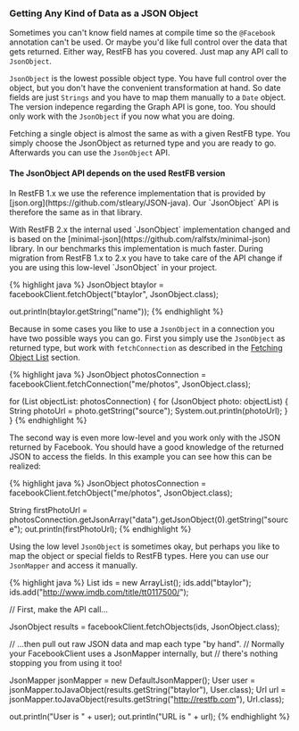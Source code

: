 ### Getting Any Kind of Data as a JSON Object

Sometimes you can't know field names at compile time
so the `@Facebook` annotation can't be used.
Or maybe you'd like full control over the data that gets returned.
Either way, RestFB has you covered. Just map any API call to `JsonObject`.

`JsonObject` is the lowest possible object type. You have full control over the 
object, but you don't have the convenient transformation at hand. So date fields 
are just `Strings` and you have to map them manually to a `Date` object. The version
indepence regarding the Graph API is gone, too. You should only work 
with the `JsonObject` if you now what you are doing.

Fetching a single object is almost the same as with a given RestFB type. You simply
choose the JsonObject as returned type and you are ready to go. Afterwards you can 
use the `JsonObject` API. 

<div class="rfb-callout info">
	<h4>
		The JsonObject API depends on the used RestFB version
	</h4>
	<p markdown="1">In RestFB 1.x we use the reference implementation that is 
		provided by [json.org](https://github.com/stleary/JSON-java). Our `JsonObject` 
		API is therefore the same as in that library. 
	</p>
	<p markdown="1">With RestFB 2.x the internal used `JsonObject` implementation changed and is based on the
		[minimal-json](https://github.com/ralfstx/minimal-json) library. In our benchmarks this implementation
		is much faster. During migration from RestFB 1.x to 2.x you have to take care of the API change if you
		are using this low-level `JsonObject` in your project.
	</p>
</div>

{% highlight java %}
JsonObject btaylor = facebookClient.fetchObject("btaylor", JsonObject.class);

out.println(btaylor.getString("name"));
{% endhighlight %}

Because in some cases you like to use a `JsonObject` in a connection you have two
possible ways you can go. First you simply use the `JsonObject` as returned type, but work
with `fetchConnection` as described in the [Fetching Object List](#fetching-connections) section.

{% highlight java %}
JsonObject photosConnection = facebookClient.fetchConnection("me/photos", JsonObject.class);

for (List<JsonObject> objectList: photosConnection) {
   for (JsonObject photo: objectList) {
       String photoUrl = photo.getString("source");
       System.out.println(photoUrl);
   }
}
{% endhighlight %}

The second way is even more low-level and you work only with the JSON returned by Facebook. You
should have a good knowledge of the returned JSON to access the fields. In this example you can see how
this can be realized:

{% highlight java %}
JsonObject photosConnection = facebookClient.fetchObject("me/photos", JsonObject.class);

String firstPhotoUrl = photosConnection.getJsonArray("data").getJsonObject(0).getString("source");
out.println(firstPhotoUrl);
{% endhighlight %}

Using the low level `JsonObject` is sometimes okay, but perhaps you like to map the object 
or special fields to RestFB types. Here you can use our `JsonMapper` and access it manually.

{% highlight java %}
List<String> ids = new ArrayList<String>();
ids.add("btaylor");
ids.add("http://www.imdb.com/title/tt0117500/");

// First, make the API call...

JsonObject results = facebookClient.fetchObjects(ids, JsonObject.class);

// ...then pull out raw JSON data and map each type "by hand".
// Normally your FacebookClient uses a JsonMapper internally, but
// there's nothing stopping you from using it too!

JsonMapper jsonMapper = new DefaultJsonMapper();
User user = jsonMapper.toJavaObject(results.getString("btaylor"), User.class);
Url url = jsonMapper.toJavaObject(results.getString("http://restfb.com"), Url.class);

out.println("User is " + user);
out.println("URL is " + url);
{% endhighlight %}